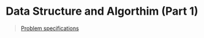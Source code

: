 # Data Structure and Algorthim (Part 1)
> [Problem specifications](https://github.com/asifhaider/Data-Structures-Algorithm_2-1/tree/main/Problems)
